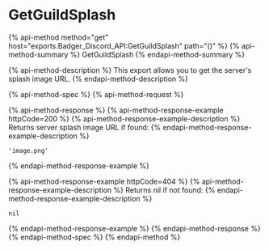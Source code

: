 # GetGuildSplash

{% api-method method="get" host="exports.Badger\_Discord\_API:GetGuildSplash" path="\(\)" %}
{% api-method-summary %}
GetGuildSplash
{% endapi-method-summary %}

{% api-method-description %}
This export allows you to get the server's splash image URL.
{% endapi-method-description %}

{% api-method-spec %}
{% api-method-request %}

{% api-method-response %}
{% api-method-response-example httpCode=200 %}
{% api-method-response-example-description %}
Returns server splash image URL if found:
{% endapi-method-response-example-description %}

```text
'image.png'
```
{% endapi-method-response-example %}

{% api-method-response-example httpCode=404 %}
{% api-method-response-example-description %}
Returns nil if not found:
{% endapi-method-response-example-description %}

```text
nil
```
{% endapi-method-response-example %}
{% endapi-method-response %}
{% endapi-method-spec %}
{% endapi-method %}


